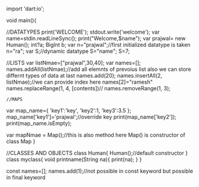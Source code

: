 import 'dart:io';

void main(){

  //DATATYPES
  print('WELCOME');
  stdout.write('welcome');
  var name=stdin.readLineSync();
  print("Welcome,$name");
  var prajwal= new Human();
  int?a;
  BigInt b;
  var n="prajwal";//first initialized datatype is taken
  n="ra";
  var S;//dynamic datatype
   S="name";
   S=7;

   //LISTS
   var listNmae=["prajwal",30,40];
   var names=[];
    names.addAll(listNmae);//add all elemnts of prevoius list also we can store differnt types of data at last
    names.add(20);
    names.insertAll(2, listNmae);//we can provide index here
    names[2]="ramesh"
    names.replaceRange(1, 4, [contents])//
    names.removeRange(1, 3);

    //MAPS
  var map_name={
    'key1':'key',
    'key2':1,
    'key3':3.5
  };
  map_name['key1']='prajwal';//override key
  print(map_name['key2']);
  print(map_name.isEmpty);

  var mapNmae = Map();//this is also method here Map() is constructor of class Map
}


//CLASSES AND OBJECTS
class Human{
   Human();//default constructor
}
class myclass{
  void printname(String na){
    print(na);
  }
}

const names=[];
names.add(1);//not possible in const keyword but possible in final keyword
